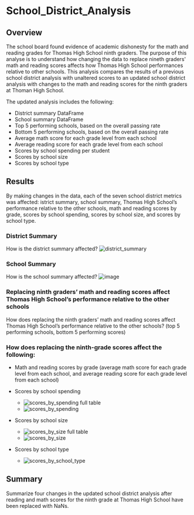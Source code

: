# School_District_Analysis

## Overview
The school board found evidence of academic dishonesty for the math and reading grades for Thomas High School ninth graders. The purpose of this analyse is to understand how changing the data to replace nineth graders' math and reading scores affects how Thomas High School performances relative to other schools. This analysis compares the results of a previous school district analysis with unaltered scores to an updated school district analysis with changes to the math and reading scores for the ninth graders at Thoman High School.

The updated analysis includes the following:
- District summary DataFrame
- School summary DataFrame
- Top 5 performing schools, based on the overall passing rate
- Bottom 5 performing schools, based on the overall passing rate
- Average math score for each grade level from each school
- Average reading score for each grade level from each school
- Scores by school spending per student
- Scores by school size
- Scores by school type

## Results
By making changes in the data, each of the seven school district metrics was affected: istrict summary, school summary, Thomas High School’s performance relative to the other schools, math and reading scores by grade, scores by school spending, scores by school size, and scores by school type.

### District Summary
How is the district summary affected?
![district_summary](https://user-images.githubusercontent.com/90656004/139881119-61d55b11-8edd-49fd-9dce-3eb748156490.png)

### School Summary
How is the school summary affected?
![image](https://user-images.githubusercontent.com/90656004/140630370-07768526-0a63-4fbf-a025-10d4f44b9c13.png)

### Replacing ninth graders’ math and reading scores affect Thomas High School’s performance relative to the other schools
How does replacing the ninth graders’ math and reading scores affect Thomas High School’s performance relative to the other schools? (top 5 performing schools, bottom 5 performing scores)

### How does replacing the ninth-grade scores affect the following:
- Math and reading scores by grade (average math score for each grade level from each school, and average reading score for each grade level from each school)

- Scores by school spending
  - ![scores_by_spending full table](https://user-images.githubusercontent.com/90656004/140652645-5ef23bed-63f5-4a27-bb32-9b58d4da85d9.PNG)
  - ![scores_by_spending](https://user-images.githubusercontent.com/90656004/140652575-be8e3b1b-c37d-4344-a454-a917e8e266b7.png)

- Scores by school size
  - ![scores_by_size full table](https://user-images.githubusercontent.com/90656004/140652789-3b67e4b8-befd-46dd-a9fd-192c1d32141d.PNG)
  - ![scores_by_size](https://user-images.githubusercontent.com/90656004/140652591-d3775605-7861-4eae-81fb-a2c7e02541bc.png)

- Scores by school type
  - ![scores_by_school_type](https://user-images.githubusercontent.com/90656004/140652598-c6d129cc-97bd-45a9-ba53-b765a4139464.png)

## Summary
Summarize four changes in the updated school district analysis after reading and math scores for the ninth grade at Thomas High School have been replaced with NaNs.
